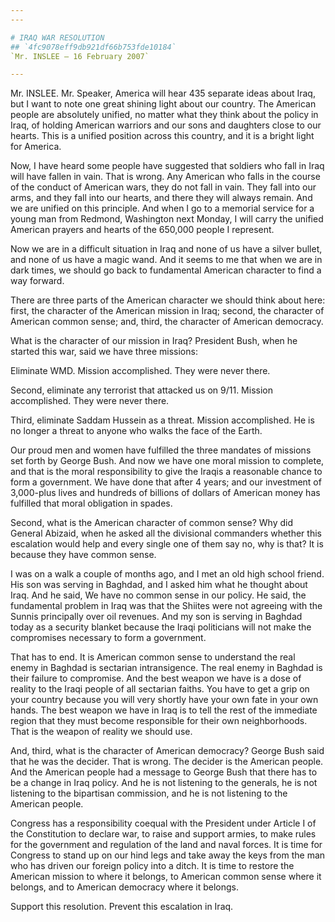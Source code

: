 ```yaml
---
---

# IRAQ WAR RESOLUTION
## `4fc9078eff9db921df66b753fde10184`
`Mr. INSLEE — 16 February 2007`

---
```



Mr. INSLEE. Mr. Speaker, America will hear 435 separate ideas about 
Iraq, but I want to note one great shining light about our country. The 
American people are absolutely unified, no matter what they think about 
the policy in Iraq, of holding American warriors and our sons and 
daughters close to our hearts. This is a unified position across this 
country, and it is a bright light for America.

Now, I have heard some people have suggested that soldiers who fall 
in Iraq will have fallen in vain. That is wrong. Any American who falls 
in the course of the conduct of American wars, they do not fall in 
vain. They fall into our arms, and they fall into our hearts, and there 
they will always remain. And we are unified on this principle. And when 
I go to a memorial service for a young man from Redmond, Washington 
next Monday, I will carry the unified American prayers and hearts of 
the 650,000 people I represent.

Now we are in a difficult situation in Iraq and none of us have a 
silver bullet, and none of us have a magic wand. And it seems to me 
that when we are in dark times, we should go back to fundamental 
American character to find a way forward.

There are three parts of the American character we should think about 
here: first, the character of the American mission in Iraq; second, the 
character of American common sense; and, third, the character of 
American democracy.

What is the character of our mission in Iraq? President Bush, when he 
started this war, said we have three missions:

Eliminate WMD. Mission accomplished. They were never there.

Second, eliminate any terrorist that attacked us on 9/11. Mission 
accomplished. They were never there.

Third, eliminate Saddam Hussein as a threat. Mission accomplished. He 
is no longer a threat to anyone who walks the face of the Earth.

Our proud men and women have fulfilled the three mandates of missions 
set forth by George Bush. And now we have one moral mission to 
complete, and that is the moral responsibility to give the Iraqis a 
reasonable chance to form a government. We have done that after 4 
years; and our investment of 3,000-plus lives and hundreds of billions 
of dollars of American money has fulfilled that moral obligation in 
spades.

Second, what is the American character of common sense? Why did 
General Abizaid, when he asked all the divisional commanders whether 
this escalation would help and every single one of them say no, why is 
that? It is because they have common sense.

I was on a walk a couple of months ago, and I met an old high school 
friend. His son was serving in Baghdad, and I asked him what he thought 
about Iraq. And he said, We have no common sense in our policy. He 
said, the fundamental problem in Iraq was that the Shiites were not 
agreeing with the Sunnis principally over oil revenues. And my son is 
serving in Baghdad today as a security blanket because the Iraqi 
politicians will not make the compromises necessary to form a 
government.

That has to end. It is American common sense to understand the real 
enemy in Baghdad is sectarian intransigence. The real enemy in Baghdad 
is their failure to compromise. And the best weapon we have is a dose 
of reality to the Iraqi people of all sectarian faiths. You have to get 
a grip on your country because you will very shortly have your own fate 
in your own hands. The best weapon we have in Iraq is to tell the rest 
of the immediate region that they must become responsible for their own 
neighborhoods. That is the weapon of reality we should use.

And, third, what is the character of American democracy? George Bush 
said that he was the decider. That is wrong. The decider is the 
American people. And the American people had a message to George Bush 
that there has to be a change in Iraq policy. And he is not listening 
to the generals, he is not listening to the bipartisan commission, and 
he is not listening to the American people.

Congress has a responsibility coequal with the President under 
Article I of the Constitution to declare war, to raise and support 
armies, to make rules for the government and regulation of the land and 
naval forces. It is time for Congress to stand up on our hind legs and 
take away the keys from the man who has driven our foreign policy into 
a ditch. It is time to restore the American mission to where it 
belongs, to American common sense where it belongs, and to American 
democracy where it belongs.

Support this resolution. Prevent this escalation in Iraq.